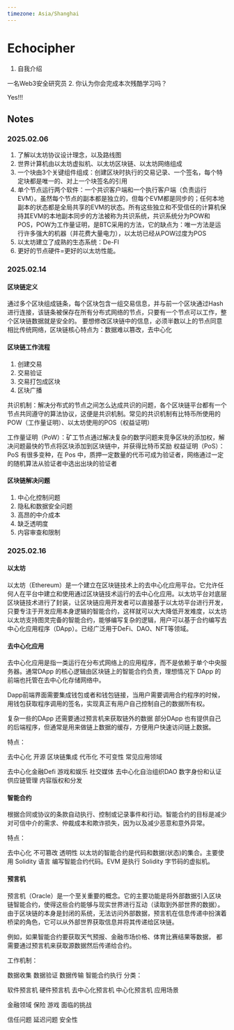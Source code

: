 ```yaml
---
timezone: Asia/Shanghai
---
```



# Echocipher

1. 自我介绍

一名Web3安全研究员
2. 你认为你会完成本次残酷学习吗？

Yes!!!

## Notes

<!-- Content_START -->

### 2025.02.06

1. 了解以太坊协议设计理念，以及路线图
2. 世界计算机由以太坊虚拟机、以太坊区块链、以太坊网络组成
3. 一个块由3个关键组件组成：创建区块时执行的交易记录、一个签名，每个特定块都是唯一的、对上一个块签名的引用
4. 单个节点运行两个软件：一个共识客户端和一个执行客户端（负责运行EVM）。虽然每个节点的副本都是独立的，但每个EVM都是同步的；任何本地副本的状态都是全局共享的EVM的状态。所有这些独立和不受信任的计算机保持其EVM的本地副本同步的方法被称为共识系统，共识系统分为POW和POS，POW为工作量证明，是BTC采用的方法，它的缺点为：唯一方法是运行许多强大的机器（并花费大量电力），以太坊已经从POW过度为POS
5. 以太坊建立了成熟的生态系统：De-FI
6. 更好的节点硬件=更好的以太坊性能。

### 2025.02.14

#### 区块链定义

通过多个区块组成链条，每个区块包含一组交易信息，并与前一个区块通过Hash进行连接，该链条被保存在所有分布式网络的节点，只要有一个节点可以工作，整个区块链数据就是安全的。
要想修改区块链中的信息，必须半数以上的节点同意
相比传统网络，区块链核心特点为：数据难以篡改，去中心化

#### 区块链工作流程

1. 创建交易
2. 交易验证
3. 交易打包成区块
4. 区块广播

共识机制：解决分布式的节点之间怎么达成共识的问题，各个区块链平台都有一个节点共同遵守的算法协议，这便是共识机制。常见的共识机制有比特币所使用的 POW（工作量证明）、以太坊使用的POS（权益证明）

工作量证明（PoW）：矿工节点通过解决复杂的数学问题来竞争区块的添加权，解决问题最快的节点将区块添加到区块链中，并获得比特币奖励
权益证明（PoS）：PoS 有很多变种，在 Pos 中，质押一定数量的代币可成为验证者，网络通过一定的随机算法从验证者中选出出块的验证者

#### 区块链解决问题

1. 中心化控制问题
2. 隐私和数据安全问题
3. 高昂的中介成本
4. 缺乏透明度
5. 内容审查和限制

### 2025.02.16

#### 以太坊

以太坊（Ethereum）是一个建立在区块链技术上的去中心化应用平台。它允许任何人在平台中建立和使用通过区块链技术运行的去中心化应用。以太坊平台对底层区块链技术进行了封装，让区块链应用开发者可以直接基于以太坊平台进行开发，只要专注于开发应用本身逻辑的智能合约，这样就可以大大降低开发难度，以太坊以太坊支持图灵完备的智能合约，能够编写复杂的逻辑，用户可以基于合约编写去中心化应用程序（DApp）。已经广泛用于DeFi、DAO、NFT等领域。

#### 去中心化应用

去中心化应用是指一类运行在分布式网络上的应用程序，而不是依赖于单个中央服务器。通常DApp 的核心逻辑由区块链上的智能合约负责，理想情况下 DApp 的前端也托管在去中心化存储网络中。

Dapp前端界面需要集成钱包或者和钱包链接，当用户需要调用合约程序的时候，用钱包获取程序调用的签名，实现真正有用户自己控制自己的数据所有权。

复杂一些的DApp 还需要通过预言机来获取链外的数据 部分DApp 也有提供自己的后端程序，但通常是用来做链上数据的缓存，方便用户快速访问链上数据。

特点：

去中心化
开源
区块链集成
代币化
不可变性
常见应用领域

去中心化金融Defi
游戏和娱乐
社交媒体
去中心化自治组织DAO
数字身份和认证
供应链管理
内容版权和分发

#### 智能合约

根据合同或协议的条款自动执行、控制或记录事件和行动。智能合约的目标是减少对可信中介的需求、仲裁成本和欺诈损失，因为以及减少恶意和意外异常。

特点：

去中心化
不可篡改
透明性
以太坊的智能合约是代码和数据(状态)的集合。主要使用 Solidity 语言 编写智能合约代码。EVM 是执行 Solidity 字节码的虚拟机。

#### 预言机
预言机（Oracle）是一个至关重要的概念。它的主要功能是将外部数据引入区块链智能合约，使得这些合约能够与现实世界进行互动（读取到外部世界的数据）。由于区块链的本身是封闭的系统，无法访问外部数据，预言机在信息传递中扮演着桥梁的角色，它可以从外部世界获取信息并将其传递给区块链。

例如，如果智能合约要获取天气预报、金融市场价格、体育比赛结果等数据， 都需要通过预言机来获取源数据然后传递给合约。

工作机制：

数据收集
数据验证
数据传输
智能合约执行
分类：

软件预言机
硬件预言机
去中心化预言机
中心化预言机
应用场景

金融领域
保险
游戏
面临的挑战

信任问题
延迟问题
安全性





<!-- Content_END -->
